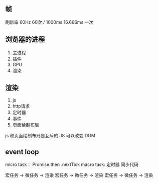 ## 帧
刷新率 60Hz
60次 / 1000ms  16.666ms  一次

## 浏览器的进程
1. 主进程
2. 插件
3. GPU
4. 渲染

## 渲染
1. js
2. http请求
3. 定时器
4. 事件
5. 页面绘制布局

js 和页面绘制布局是互斥的
JS 可以改变 DOM

## event loop

micro task： Promise.then  .nextTick
macro task: 定时器 同步代码 

宏任务 -> 微任务 -> 渲染  宏任务 -> 微任务 -> 渲染  宏任务 -> 微任务 -> 渲染